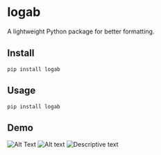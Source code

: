 # logab
A lightweight Python package for better formatting.
## Install
```
pip install logab
```
## Usage
```
pip install logab
```
## Demo
![Alt Text](demo.gif)
![Alt text](https://ngdblog.africa/wp-content/uploads/2023/01/Wow-gif.gif)
<img src="demo.gif" alt="Descriptive text" />
